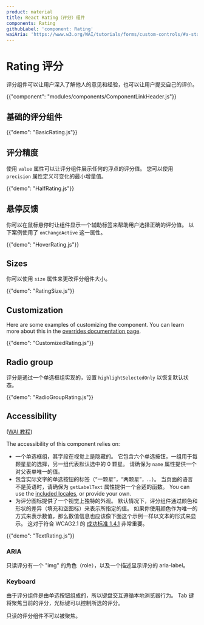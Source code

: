 ```yaml
---
product: material
title: React Rating（评分）组件
components: Rating
githubLabel: 'component: Rating'
waiAria: 'https://www.w3.org/WAI/tutorials/forms/custom-controls/#a-star-rating'
---
```


# Rating 评分

<p class="description">评分组件可以让用户深入了解他人的意见和经验，也可以让用户提交自己的评价。
</p>

{{"component": "modules/components/ComponentLinkHeader.js"}}

## 基础的评分组件

{{"demo": "BasicRating.js"}}

## 评分精度

使用 `value`  属性可以让评分组件展示任何的浮点的评分值。 您可以使用 `precision` 属性定义可变化的最小增量值。

{{"demo": "HalfRating.js"}}

## 悬停反馈

你可以在鼠标悬停时让组件显示一个辅助标签来帮助用户选择正确的评分值。 以下案例使用了 `onChangeActive` 这一属性。

{{"demo": "HoverRating.js"}}

## Sizes

你可以使用 `size` 属性来更改评分组件大小。

{{"demo": "RatingSize.js"}}

## Customization

Here are some examples of customizing the component. You can learn more about this in the [overrides documentation page](/material/customization/how-to-customize/).

{{"demo": "CustomizedRating.js"}}

## Radio group

评分是通过一个单选框组实现的，设置 `highlightSelectedOnly` 以恢复默认状态。

{{"demo": "RadioGroupRating.js"}}

## Accessibility

([WAI 教程](https://www.w3.org/WAI/tutorials/forms/custom-controls/#a-star-rating))

The accessibility of this component relies on:

- 一个单选框组，其字段在视觉上是隐藏的。 它包含六个单选按钮，一组用于每颗星星的选择，另一组代表默认选中的 0 颗星。 请确保为 `name` 属性提供一个对父表单唯一的值。
- 包含实际文字的单选按钮的标签（“一颗星”，“两颗星”，...）。 当页面的语言不是英语时，请确保为 `getLabelText` 属性提供一个合适的函数。 You can use the [included locales](https://mui.com/guides/localization/), or provide your own.
- 为评分图标提供了一个视觉上独特的外观。 默认情况下，评分组件通过颜色和形状的差异（填充和空图标）来表示所指定的值。 如果你使用颜色作为唯一的方式来表示数值，那么数值信息也应该像下面这个示例一样以文本的形式来显示。 这对于符合 WCAG2.1 的 [成功标准 1.4.1](https://www.w3.org/TR/WCAG21/#use-of-color) 非常重要。

{{"demo": "TextRating.js"}}

### ARIA

只读评分有一个 "img" 的角色（role），以及一个描述显示评分的 aria-label。

### Keyboard

由于评分组件是由单选按钮组成的，所以键盘交互遵循本地浏览器行为。 Tab 键将聚焦当前的评分，光标键可以控制所选的评分。

只读的评分组件不可以被聚焦。
